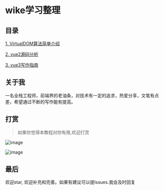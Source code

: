 
# wike学习整理

## 目录

[1.  VirtualDOM算法简单介绍](https://wike2019.github.io/wike-blog/Vue/VirtualDOM算法简单介绍)

[2.  vue2源码分析](https://wike2019.github.io/wike-blog/Vue/vue2源码分析)

[3.  vue3写作指南](https://wike2019.github.io/wike-blog/Vue/vue3写作指南)


## 关于我

一名全栈工程师，前端界的老油条，对技术有一定的追求，热爱分享，文笔有点差，希望通过不断的写作能有提高。

## 打赏


>  如果你觉得本教程对你有用,欢迎打赏

![image](https://csdn.52wike.com/2020-10-19/248df22e-58a1-4a74-85cb-a9ca696cb7b2.jpg)


![image](https://csdn.52wike.com/2020-10-19/928d2f28-2b83-4aeb-b6db-61e60b349c8d.png)


## 最后

欢迎star, 欢迎补充和完善。如果有建议可以提Issues.我会及时回复